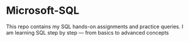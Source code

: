 # Microsoft-SQL

This repo contains my SQL hands-on assignments and practice queries.
I am learning SQL step by step — from basics to advanced concepts
